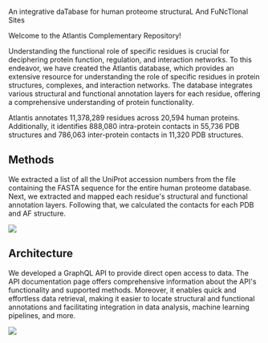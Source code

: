 An integrative daTabase for human proteome structuraL And FuNcTIonal Sites

Welcome to the Atlantis Complementary Repository!

Understanding the functional role of specific residues is crucial for deciphering protein function, regulation, and interaction networks. To this endeavor, we have created the Atlantis database, which provides an extensive resource for understanding the role of specific residues in protein structures, complexes, and interaction networks. The database integrates various structural and functional annotation layers for each residue, offering a comprehensive understanding of protein functionality.

Atlantis annotates 11,378,289 residues across 20,594 human proteins. Additionally, it identifies 888,080 intra-protein contacts in 55,736 PDB structures and 786,063 inter-protein contacts in 11,320 PDB structures.

 
## Methods

We extracted a list of all the UniProt accession numbers from the file containing the FASTA sequence for the entire human proteome database. Next, we extracted and mapped each residue's structural and functional annotation layers. Following that, we calculated the contacts for each PDB and AF structure.

![](/frontend/public/assets/images/workflow.png)

## Architecture 

We developed a GraphQL API to provide direct open access to data. The API documentation page offers comprehensive information about the API's functionality and supported methods. Moreover, it enables quick and effortless data retrieval, making it easier to locate structural and functional annotations and facilitating integration in data analysis, machine learning pipelines, and more. 

![](/frontend/public/assets/images/graphql.png)

